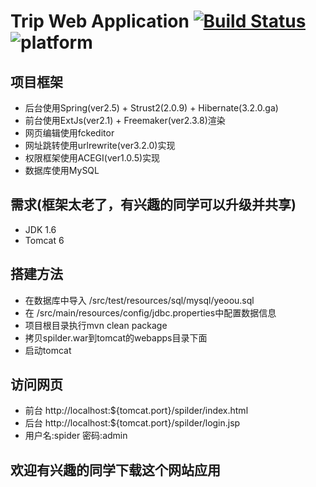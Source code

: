 # Trip Web Application [![Build Status](https://travis-ci.org/tokyo2006/triptg.svg?branch=master)](https://travis-ci.org/tokyo2006/triptg) ![platform](https://img.shields.io/badge/platform-java-blue.svg)


## 项目框架

* 后台使用Spring(ver2.5) + Strust2(2.0.9) + Hibernate(3.2.0.ga)
* 前台使用ExtJs(ver2.1) + Freemaker(ver2.3.8)渲染 
* 网页编辑使用fckeditor
* 网址跳转使用urlrewrite(ver3.2.0)实现
* 权限框架使用ACEGI(ver1.0.5)实现
* 数据库使用MySQL

## 需求(框架太老了，有兴趣的同学可以升级并共享)

* JDK 1.6
* Tomcat 6

## 搭建方法

* 在数据库中导入 /src/test/resources/sql/mysql/yeoou.sql
* 在 /src/main/resources/config/jdbc.properties中配置数据信息
* 项目根目录执行mvn clean package
* 拷贝spilder.war到tomcat的webapps目录下面
* 启动tomcat

## 访问网页

* 前台 http://localhost:${tomcat.port}/spilder/index.html
* 后台 http://localhost:${tomcat.port}/spilder/login.jsp
* 用户名:spider 密码:admin


## 欢迎有兴趣的同学下载这个网站应用
